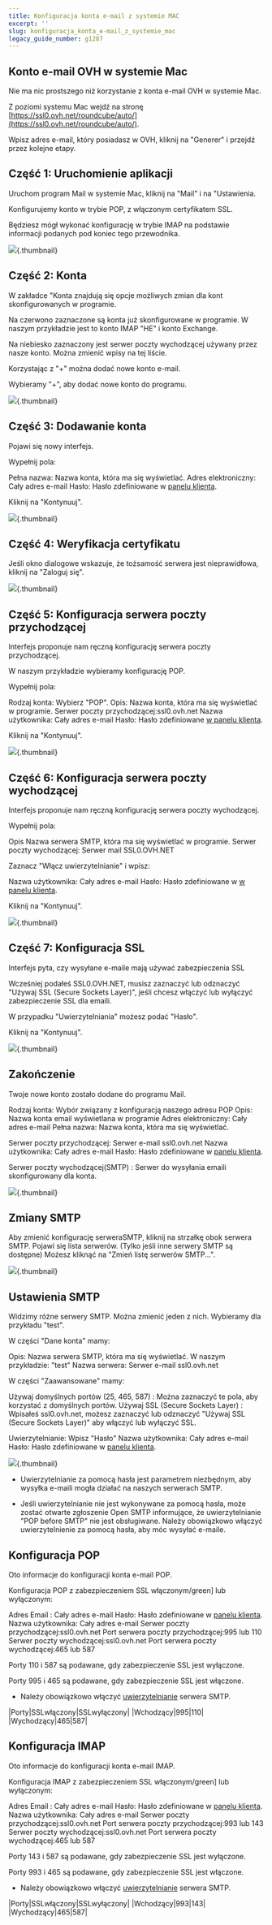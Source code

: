 ```yaml
---
title: Konfiguracja konta e-mail z systemie MAC
excerpt: ''
slug: konfiguracja_konta_e-mail_z_systemie_mac
legacy_guide_number: g1287
---
```



## Konto e-mail OVH w systemie Mac
Nie ma nic prostszego niż korzystanie z konta e-mail OVH w systemie Mac.

Z poziomi systemu Mac wejdź na stronę [https://ssl0.ovh.net/roundcube/auto/](https://ssl0.ovh.net/roundcube/auto/).

Wpisz adres e-mail, który posiadasz w OVH, kliknij na "Generer" i przejdź przez kolejne etapy.


## Część 1: Uruchomienie aplikacji
Uruchom program Mail w systemie Mac, kliknij na "Mail" i na "Ustawienia.

Konfigurujemy konto w trybie POP, z włączonym certyfikatem SSL.

Będziesz mógł wykonać konfigurację w trybie IMAP na podstawie informacji podanych pod koniec tego przewodnika.

![](images/img_1172.jpg){.thumbnail}


## Część 2: Konta
W zakładce "Konta znajdują się opcje możliwych zmian dla kont skonfigurowanych w programie.

Na czerwono zaznaczone są konta już skonfigurowane w programie. W naszym przykładzie jest to konto IMAP "HE" i konto Exchange.

Na niebiesko zaznaczony jest serwer poczty wychodzącej używany przez nasze konto. Można zmienić wpisy na tej liście. 

Korzystając z "+" można dodać nowe konto e-mail.

Wybieramy "+", aby dodać nowe konto do programu.

![](images/img_1173.jpg){.thumbnail}


## Część 3: Dodawanie konta
Pojawi się nowy interfejs.

Wypełnij pola:

Pełna nazwa: Nazwa konta, która ma się wyświetlać.
Adres elektroniczny: Cały adres e-mail
Hasło: Hasło zdefiniowane w [panelu klienta](https://www.ovh.pl/managerv3/).

Kliknij na "Kontynuuj".

![](images/img_1174.jpg){.thumbnail}


## Część 4: Weryfikacja certyfikatu
Jeśli okno dialogowe wskazuje, że tożsamość serwera jest nieprawidłowa, kliknij na  "Zaloguj się".

![](images/img_1175.jpg){.thumbnail}


## Część 5: Konfiguracja serwera poczty przychodzącej
Interfejs proponuje nam ręczną konfigurację serwera poczty przychodzącej.

W naszym przykładzie wybieramy konfigurację POP.

Wypełnij pola:

Rodzaj konta: Wybierz "POP".
Opis: Nazwa konta, która ma się wyświetlać w programie.
Serwer poczty przychodzącej:ssl0.ovh.net
Nazwa użytkownika: Cały adres e-mail
Hasło: Hasło zdefiniowane [w panelu klienta](https://www.ovh.pl/managerv3/).

Kliknij na "Kontynuuj".

![](images/img_1176.jpg){.thumbnail}


## Część 6: Konfiguracja serwera poczty wychodzącej
Interfejs proponuje nam ręczną konfigurację serwera poczty wychodzącej.

Wypełnij pola:

Opis Nazwa serwera SMTP, która ma się wyświetlać w programie.
Serwer poczty wychodzącej: Serwer mail SSL0.OVH.NET

Zaznacz "Włącz uwierzytelnianie" i wpisz:

Nazwa użytkownika: Cały adres e-mail
Hasło: Hasło zdefiniowane w [w panelu klienta](https://www.ovh.pl/managerv3/).

Kliknij na "Kontynuuj".

![](images/img_1177.jpg){.thumbnail}


## Część 7: Konfiguracja SSL
Interfejs pyta, czy wysyłane e-maile mają używać zabezpieczenia SSL 

Wcześniej podałeś SSL0.OVH.NET, musisz zaznaczyć lub odznaczyć "Używaj SSL (Secure Sockets Layer)", jeśli chcesz włączyć lub wyłączyć zabezpieczenie SSL dla emaili.

W przypadku "Uwierzytelniania" możesz podać "Hasło".

Kliknij na "Kontynuuj".

![](images/img_1178.jpg){.thumbnail}


## Zakończenie
Twoje nowe konto zostało dodane do programu Mail.

Rodzaj konta: Wybór związany z konfiguracją naszego adresu POP
Opis: Nazwa konta email wyświetlana w programie
Adres elektroniczny: Cały adres e-mail
Pełna nazwa: Nazwa konta, która ma się wyświetlać.

Serwer poczty przychodzącej: Serwer e-mail ssl0.ovh.net
Nazwa użytkownika: Cały adres e-mail
Hasło: Hasło zdefiniowane w [panelu klienta](https://www.ovh.pl/managerv3/).

Serwer poczty wychodzącej(SMTP) : Serwer do wysyłania emaili skonfigurowany dla konta.

![](images/img_1179.jpg){.thumbnail}


## Zmiany SMTP
Aby zmienić konfigurację serweraSMTP, kliknij na strzałkę obok serwera SMTP.
Pojawi się lista serwerów. (Tylko jeśli inne serwery SMTP są dostępne)
Możesz kliknąć na "Zmień listę serwerów SMTP...".

![](images/img_1180.jpg){.thumbnail}


## Ustawienia SMTP
Widzimy różne serwery SMTP.
Można zmienić jeden z nich. 
Wybieramy dla przykładu "test".

W części "Dane konta" mamy:

Opis: Nazwa serwera SMTP, która ma się wyświetlać. W naszym przykładzie: "test"
Nazwa serwera: Serwer e-mail ssl0.ovh.net

W części "Zaawansowane" mamy:

Używaj domyślnych portów (25, 465, 587) : Można zaznaczyć te pola, aby korzystać z domyślnych portów.
Używaj SSL (Secure Sockets Layer) :
Wpisałeś ssl0.ovh.net, możesz zaznaczyć lub odznaczyć "Używaj SSL (Secure Sockets Layer)" aby włączyć lub wyłączyć SSL.

Uwierzytelnianie: Wpisz "Hasło"
Nazwa użytkownika: Cały adres e-mail
Hasło: Hasło zdefiniowane w [panelu klienta](https://www.ovh.com/managerv3/).

![](images/img_1181.jpg){.thumbnail}

- Uwierzytelnianie za pomocą hasła jest parametrem niezbędnym, aby wysyłka e-maili mogła działać na naszych serwerach SMTP. 

- Jeśli uwierzytelnianie nie jest wykonywane za pomocą hasła, może zostać otwarte zgłoszenie Open SMTP informujące, że uwierzytelnianie "POP before SMTP" nie jest obsługiwane. Należy obowiązkowo włączyć uwierzytelnienie za pomocą hasła, aby móc wysyłać e-maile.




## Konfiguracja POP
Oto informacje do konfiguracji konta e-mail POP.

Konfiguracja POP z zabezpieczeniem SSL włączonym/green] lub wyłączonym:

Adres Email : Cały adres e-mail
Hasło: Hasło zdefiniowane w [panelu klienta](https://www.ovh.pl/managerv3/).
Nazwa użytkownika: Cały adres e-mail
Serwer poczty przychodzącej:ssl0.ovh.net
Port serwera poczty przychodzącej:995 lub 110
Serwer poczty wychodzącej:ssl0.ovh.net
Port serwera poczty wychodzącej:465 lub 587

Porty 110 i 587 są podawane, gdy zabezpieczenie SSL jest wyłączone.

Porty 995 i 465 są podawane, gdy zabezpieczenie SSL jest włączone.



- Należy obowiązkowo włączyć [uwierzytelnianie](#information_sur_la_configuration_du_serveur_smtp_parametres_smtp) serwera SMTP.


|Porty|SSLwłączony|SSLwyłączony|
|Wchodzący|995|110|
|Wychodzący|465|587|




## Konfiguracja IMAP
Oto informacje do konfiguracji konta e-mail IMAP.

Konfiguracja IMAP z zabezpieczeniem SSL włączonym/green] lub wyłączonym:

Adres Email : Cały adres e-mail
Hasło: Hasło zdefiniowane w [panelu klienta](https://www.ovh.pl/managerv3/).
Nazwa użytkownika: Cały adres e-mail
Serwer poczty przychodzącej:ssl0.ovh.net
Port serwera poczty przychodzącej:993 lub 143
Serwer poczty wychodzącej:ssl0.ovh.net
Port serwera poczty wychodzącej:465 lub 587

Porty 143 i 587 są podawane, gdy zabezpieczenie SSL jest wyłączone.

Porty 993 i 465 są podawane, gdy zabezpieczenie SSL jest włączone.


- Należy obowiązkowo włączyć [uwierzytelnianie](#information_sur_la_configuration_du_serveur_smtp_parametres_smtp) serwera SMTP.


|Porty|SSLwłączony|SSLwyłączony|
|Wchodzący|993|143|
|Wychodzący|465|587|



